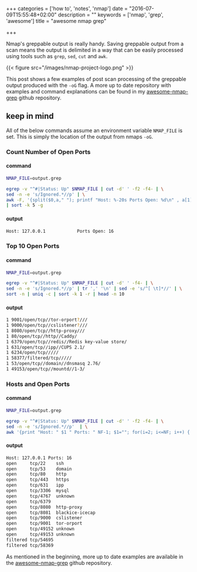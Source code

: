 +++
categories = ['how to', 'notes', 'nmap']
date = "2016-07-09T15:55:48+02:00"
description = ""
keywords = ['nmap', 'grep', 'awesome']
title = "awesome nmap grep"

+++

Nmap's greppable output is really handy. Saving greppable output from a scan means the output is delimited in a way that can be easily processed using tools such as `grep`, `sed`, `cut` and `awk`.

{{< figure src="/images/nmap-project-logo.png" >}}

This post shows a few examples of post scan processing of the greppable output produced with the `-oG` flag. A more up to date repository with examples and command explanations can be found in my [awesome-nmap-grep](https://github.com/leonjza/awesome-nmap-grep) github repository.
<!--more-->

## keep in mind
All of the below commands assume an environment variable `NMAP_FILE` is set. This is simply the location of the output from nmaps `-oG`.

### Count Number of Open Ports

#### command
```bash
NMAP_FILE=output.grep

egrep -v "^#|Status: Up" $NMAP_FILE | cut -d' ' -f2 -f4- | \
sed -n -e 's/Ignored.*//p' | \
awk -F, '{split($0,a," "); printf "Host: %-20s Ports Open: %d\n" , a[1], NF}' \
| sort -k 5 -g
```

#### output
```bash
Host: 127.0.0.1            Ports Open: 16
```

### Top 10 Open Ports

#### command
```bash
NMAP_FILE=output.grep

egrep -v "^#|Status: Up" $NMAP_FILE | cut -d' ' -f4- | \
sed -n -e 's/Ignored.*//p' | tr ',' '\n' | sed -e 's/^[ \t]*//' | \
sort -n | uniq -c | sort -k 1 -r | head -n 10
```

#### output
```bash
1 9001/open/tcp//tor-orport?///
1 9000/open/tcp//cslistener?///
1 8080/open/tcp//http-proxy///
1 80/open/tcp//http//Caddy/
1 6379/open/tcp//redis//Redis key-value store/
1 631/open/tcp//ipp//CUPS 2.1/
1 6234/open/tcp/////
1 58377/filtered/tcp/////
1 53/open/tcp//domain//dnsmasq 2.76/
1 49153/open/tcp//mountd//1-3/
```

### Hosts and Open Ports

#### command
```bash
NMAP_FILE=output.grep

egrep -v "^#|Status: Up" $NMAP_FILE | cut -d' ' -f2 -f4- | \
sed -n -e 's/Ignored.*//p'  | \
awk '{print "Host: " $1 " Ports: " NF-1; $1=""; for(i=2; i<=NF; i++) { a=a" "$i; }; split(a,s,","); for(e in s) { split(s[e],v,"/"); printf "%-8s %s/%-7s %s\n" , v[2], v[3], v[1], v[5]}; a="" }'
```

#### output
```bash
Host: 127.0.0.1 Ports: 16
open     tcp/22    ssh
open     tcp/53    domain
open     tcp/80    http
open     tcp/443   https
open     tcp/631   ipp
open     tcp/3306  mysql
open     tcp/4767  unknown
open     tcp/6379
open     tcp/8080  http-proxy
open     tcp/8081  blackice-icecap
open     tcp/9000  cslistener
open     tcp/9001  tor-orport
open     tcp/49152 unknown
open     tcp/49153 unknown
filtered tcp/54695
filtered tcp/58369
```

As mentioned in the beginning, more up to date examples are available in the [awesome-nmap-grep](https://github.com/leonjza/awesome-nmap-grep) github repository.
